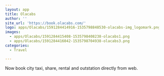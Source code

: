 ```yaml
---
layout: app
title: Olacabs
author: ''
site_url: 'https://book.olacabs.com/'
logo: apps/Olacabs/1591284414916-1535798848530-olacabs-img_logomark.png
images:
  - apps/Olacabs/1591284415408-1535798408238-olacabs1.png
  - apps/Olacabs/1591284416042-1535798704938-olacabs3.png
categories:
  - Travel

---
```

Now book city taxi, share, rental and outstation directly from web.
